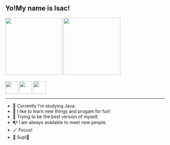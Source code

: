 <h2>Yo!My name is Isac!</h2>
<div>
  <img height="180cm" src="https://github-readme-stats.vercel.app/api?username=rasquirrel&theme=city_lights&show_icons=true"/>
  <img height="180cm" src="https://github-readme-stats.vercel.app/api/top-langs/?username=rasquirrel&layout=compact&theme=city_lights"/>
</div>
<div style="display: inline_block"><br>
   <img align="center" height="40px" src="https://cdn.jsdelivr.net/gh/devicons/devicon/icons/javascript/javascript-original.svg" />
   <img align="center" height="40px" src="https://cdn.jsdelivr.net/gh/devicons/devicon/icons/html5/html5-original.svg" />
   <img align="center" height="40px" src="https://cdn.jsdelivr.net/gh/devicons/devicon/icons/css3/css3-original.svg" />
   <img align="right"  height="40px" src"https://
</div>
<hr>

          
- 📓 Currently I'm studying Java.
- 🙂 I like to learn new things and progam for fun!
- 🍂 Trying to be the best version of myself.
- 📭 I am always available to meet new people.
- 🪄 Focus!
- 🐧 Sup!👋





<!---
- 👋 Hi, I’m @Rasquirrel, I'm 15, I'm studying JavaScript, I like to learn new things and program for fun!
- 🍂 My current operating system is Pop OS!
- 📭 If you want talk with me, send a e-mail to jose-0A4@protonmail.com, I am always available to meet new people.
- 🐧 Sup!
 --->


<!---
PurplleHaze/PurplleHaze is a ✨ special ✨ repository because its `README.md` (this file) appears on your GitHub profile.
You can click the Preview link to take a look at your changes.
--->
